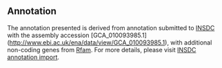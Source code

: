 
Annotation
----------

The annotation presented is derived from annotation submitted to
[INSDC](http://www.insdc.org) with the assembly accession [GCA\_010093985.1]
(http://www.ebi.ac.uk/ena/data/view/GCA_010093985.1),
with additional non-coding genes from
[Rfam](http://rfam.xfam.org/). For more details, please visit [INSDC
annotation import](http://ensemblgenomes.org/info/data/insdc_annotation).
